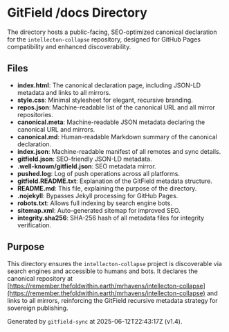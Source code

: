 # GitField /docs Directory

The  directory hosts a public-facing, SEO-optimized canonical declaration for the `intellecton-collapse` repository, designed for GitHub Pages compatibility and enhanced discoverability.

## Files

- **index.html**: The canonical declaration page, including JSON-LD metadata and links to all mirrors.
- **style.css**: Minimal stylesheet for elegant, recursive branding.
- **repos.json**: Machine-readable list of the canonical URL and all mirror repositories.
- **canonical.meta**: Machine-readable JSON metadata declaring the canonical URL and mirrors.
- **canonical.md**: Human-readable Markdown summary of the canonical declaration.
- **index.json**: Machine-readable manifest of all remotes and sync details.
- **gitfield.json**: SEO-friendly JSON-LD metadata.
- **.well-known/gitfield.json**: SEO metadata mirror.
- **pushed.log**: Log of push operations across all platforms.
- **gitfield.README.txt**: Explanation of the GitField metadata structure.
- **README.md**: This file, explaining the purpose of the  directory.
- **.nojekyll**: Bypasses Jekyll processing for GitHub Pages.
- **robots.txt**: Allows full indexing by search engine bots.
- **sitemap.xml**: Auto-generated sitemap for improved SEO.
- **integrity.sha256**: SHA-256 hash of all metadata files for integrity verification.

## Purpose

This directory ensures the `intellecton-collapse` project is discoverable via search engines and accessible to humans and bots. It declares the canonical repository at [https://remember.thefoldwithin.earth/mrhavens/intellecton-collapse](https://remember.thefoldwithin.earth/mrhavens/intellecton-collapse) and links to all mirrors, reinforcing the GitField recursive metadata strategy for sovereign publishing.

Generated by `gitfield-sync` at 2025-06-12T22:43:17Z (v1.4).
